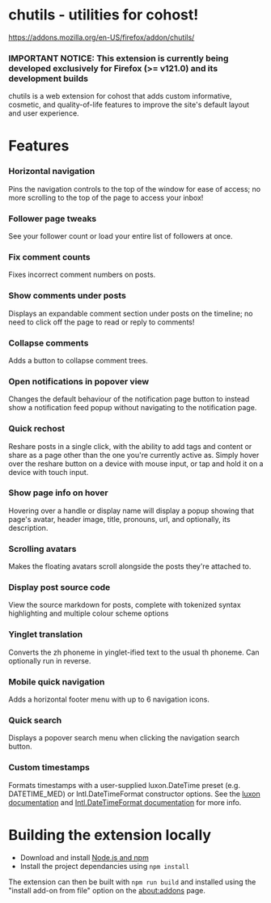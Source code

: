 # chutils - utilities for cohost!

https://addons.mozilla.org/en-US/firefox/addon/chutils/

### **IMPORTANT NOTICE**: This extension is currently being developed exclusively for Firefox (>= v121.0) and its development builds
chutils is a web extension for cohost that adds custom informative, cosmetic, and quality-of-life features to improve the site's default layout and user experience.

# Features

### Horizontal navigation
Pins the navigation controls to the top of the window for ease of access; no more scrolling to the top of the page to access your inbox!

### Follower page tweaks
See your follower count or load your entire list of followers at once.

### Fix comment counts
Fixes incorrect comment numbers on posts.

### Show comments under posts
Displays an expandable comment section under posts on the timeline; no need to click off the page to read or reply to comments!

### Collapse comments
Adds a button to collapse comment trees.

### Open notifications in popover view
Changes the default behaviour of the notification page button to instead show a notification feed popup without navigating to the notification page.

### Quick rechost
Reshare posts in a single click, with the ability to add tags and content or share as a page other than the one you're currently active as. Simply hover over the reshare button on a device with mouse input, or tap and hold it on a device with touch input.

### Show page info on hover
Hovering over a handle or display name will display a popup showing that page's avatar, header image, title, pronouns, url, and optionally, its description.

### Scrolling avatars
Makes the floating avatars scroll alongside the posts they're attached to.

### Display post source code
View the source markdown for posts, complete with tokenized syntax highlighting and multiple colour scheme options

### Yinglet translation
Converts the zh phoneme in yinglet-ified text to the usual th phoneme. Can optionally run in reverse.

### Mobile quick navigation
Adds a horizontal footer menu with up to 6 navigation icons.

### Quick search
Displays a popover search menu when clicking the navigation search button.

### Custom timestamps
Formats timestamps with a user-supplied luxon.DateTime preset (e.g. DATETIME_MED) or Intl.DateTimeFormat constructor options. See the [luxon documentation](https://moment.github.io/luxon/api-docs/index.html#datetimetolocalestring) and [Intl.DateTimeFormat documentation](https://developer.mozilla.org/en-US/docs/Web/JavaScript/Reference/Global_Objects/Intl/DateTimeFormat#using_options) for more info.

# Building the extension locally
- Download and install [Node.js and npm](https://docs.npmjs.com/downloading-and-installing-node-js-and-npm)
- Install the project dependancies using ```npm install```

The extension can then be built with ```npm run build``` and installed using the "install add-on from file" option on the [about:addons](about:addons) page.


